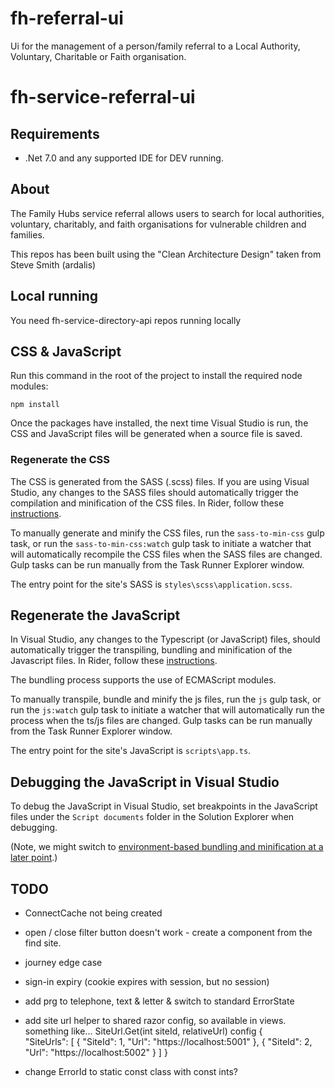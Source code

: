 # fh-referral-ui

Ui for the management of a person/family referral to a Local Authority, Voluntary, Charitable or Faith organisation.

# fh-service-referral-ui

## Requirements

* .Net 7.0 and any supported IDE for DEV running.

## About

The Family Hubs service referral allows users to search for local authorities, voluntary, charitably, and faith organisations for vulnerable children and families.

This repos has been built using the "Clean Architecture Design" taken from Steve Smith (ardalis)


## Local running

You need fh-service-directory-api repos running locally

## CSS & JavaScript

Run this command in the root of the project to install the required node modules:

```
npm install
```

Once the packages have installed, the next time Visual Studio is run, the CSS and JavaScript files will be generated when a source file is saved.

### Regenerate the CSS

The CSS is generated from the SASS (.scss) files. If you are using Visual Studio, any changes to the SASS files should automatically trigger the compilation and minification of the CSS files. In Rider, follow these [instructions](https://www.jetbrains.com/help/rider/Using_Gulp_Task_Runner.html#ws_gulp_running_tasks_from_tasks_tree).

To manually generate and minify the CSS files, run the `sass-to-min-css` gulp task, or run the `sass-to-min-css:watch` gulp task to initiate a watcher that will automatically recompile the CSS files when the SASS files are changed. Gulp tasks can be run manually from the Task Runner Explorer window.

The entry point for the site's SASS is `styles\scss\application.scss`.

## Regenerate the JavaScript

In Visual Studio, any changes to the Typescript (or JavaScript) files, should automatically trigger the transpiling, bundling and minification of the Javascript files. In Rider, follow these [instructions](https://www.jetbrains.com/help/rider/Using_Gulp_Task_Runner.html#ws_gulp_running_tasks_from_tasks_tree).

The bundling process supports the use of ECMAScript modules.

To manually transpile, bundle and minify the js files, run the `js` gulp task, or run the `js:watch` gulp task to initiate a watcher that will automatically run the process when the ts/js files are changed. Gulp tasks can be run manually from the Task Runner Explorer window.

The entry point for the site's JavaScript is `scripts\app.ts`.

## Debugging the JavaScript in Visual Studio

To debug the JavaScript in Visual Studio, set breakpoints in the JavaScript files under the `Script documents` folder in the Solution Explorer when debugging.

(Note, we might switch to [environment-based bundling and minification at a later point](https://learn.microsoft.com/en-us/aspnet/core/client-side/bundling-and-minification?view=aspnetcore-6.0).)

## TODO

* ConnectCache not being created

* open / close filter button doesn't work - create a component from the find site.

* journey edge case

* sign-in expiry (cookie expires with session, but no session)

* add prg to telephone, text & letter & switch to standard ErrorState

* add site url helper to shared razor config, so available in views. something like...
 SiteUrl.Get(int siteId, relativeUrl)
config
{		
"SiteUrls": [
	{
		"SiteId": 1,
		"Url": "https://localhost:5001"
	},
	{
		"SiteId": 2,
		"Url": "https://localhost:5002"
	}
]
}

* change ErrorId to static const class with const ints? 
